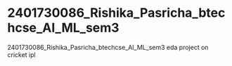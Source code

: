 # 2401730086_Rishika_Pasricha_btechcse_AI_ML_sem3
2401730086_Rishika_Pasricha_btechcse_AI_ML_sem3 eda project on cricket ipl 
